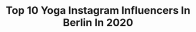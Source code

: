 ---
title: Top 10 Yoga Instagram Influencers In Berlin In 2020
description: >-
  Find top yoga Instagram influencers in Berlin in 2020. Most popular hashtags: #yogaberlin #berlin #achtsamkeit #yogateacher.
platform: Instagram
profiles:
  - username: "caro__corazon"
    fullname: >-
      FEEL FREE YOGA
    location: "Germany"
    followers: 3995
    engagement: 1126
    commentsToLikes: 0.058793
    avatar: "https://instagram.fkul16-1.fna.fbcdn.net/v/t51.2885-19/s320x320/43017402_2266287633658169_487050455302537216_n.jpg?_nc_ht=instagram.fkul16-1.fna.fbcdn.net&_nc_ohc=WM0QDkwMTa8AX-8thOT&oh=e0449663259c347440243f358aba6905&oe=5EA18EB2"
    verified: false
    hashtags: "#freeandwild, #boholiving, #inhalelove, #spiritualawareness"
  - username: "sahra_ko"
    fullname: >-
      S A H R A - A N N A
    location: "Germany"
    followers: 10762
    engagement: 741
    commentsToLikes: 0.086745
    avatar: "https://scontent-ams4-1.cdninstagram.com/v/t51.2885-19/s320x320/22277641_137455730210825_4041711478489743360_n.jpg?_nc_ht=scontent-ams4-1.cdninstagram.com&_nc_ohc=7L5m-eIdsKQAX9lzNsS&oh=75486e526d86d7e4abca0a044f68ea87&oe=5E84E7D4"
    verified: false
    hashtags: "#rideberlin, #corona, #loveyourlife, #backbend"
  - username: "markfernyhough"
    fullname: >-
      ARTIST LONDON/BERLIN
    location: "Germany"
    followers: 16853
    engagement: 253
    commentsToLikes: 0.102503
    avatar: "https://scontent-arn2-1.cdninstagram.com/v/t51.2885-19/s320x320/74676912_2406294966311821_682140656004497408_n.jpg?_nc_ht=scontent-arn2-1.cdninstagram.com&_nc_ohc=HITMm_QUkKUAX9n_YGg&oh=34e8720d766bf919be78573bea5a9e57&oe=5EB9411F"
    verified: false
    hashtags: "#berlinartist, #modelsberlin, #yourcapricioussoul, #protestsong"
  - username: "kasiaaa_ko"
    fullname: >-
      EverythingHappensForAReason💫
    location: "Germany"
    followers: 6314
    engagement: 568
    commentsToLikes: 0.049884
    avatar: "https://scontent-ams4-1.cdninstagram.com/v/t51.2885-19/s320x320/87392193_1049788938737314_8776622135863934976_n.jpg?_nc_ht=scontent-ams4-1.cdninstagram.com&_nc_ohc=EjLZKHOiu0kAX-e67o_&oh=4c74b15e4c2347a9c7dc36e2fa393126&oe=5EBB2AE6"
    verified: false
    hashtags: "#mommylife, #christmastree, #lovemyfamily, #meditate"
  - username: "valerie.husemann"
    fullname: >-
      Valerie | Mindful Living
    location: "Germany"
    followers: 57031
    engagement: 174
    commentsToLikes: 0.043128
    avatar: "https://scontent-lhr8-1.cdninstagram.com/v/t51.2885-19/s320x320/77132335_789397328190016_8517786700569640960_n.jpg?_nc_ht=scontent-lhr8-1.cdninstagram.com&_nc_ohc=9AnzQufCN04AX9qq67i&oh=bc8dec3cb0b84ad4c15ed9f762493159&oe=5EBAB617"
    verified: false
    hashtags: "#weltfrauentag, #positivdenken, #vegandeutschland, #veganeern"
  - username: "carolinsue"
    fullname: >-
      Carolin Sue
    location: "Germany"
    followers: 19218
    engagement: 315
    commentsToLikes: 0.052934
    avatar: "https://scontent-amt2-1.cdninstagram.com/v/t51.2885-19/s320x320/91374570_248882036243078_9072671555812589568_n.jpg?_nc_ht=scontent-amt2-1.cdninstagram.com&_nc_ohc=iUBclpUCOjkAX8BetzC&oh=23740700fc94eecf4e20caa91693a034&oe=5EBB4F02"
    verified: false
    hashtags: "#ad, #stayhome"
  - username: "nbattefeld"
    fullname: >-
      Nicole
    location: "Germany"
    followers: 6108
    engagement: 566
    commentsToLikes: 0.033908
    avatar: "https://scontent-amt2-1.cdninstagram.com/v/t51.2885-19/s320x320/90088190_204334650782567_3811039724303286272_n.jpg?_nc_ht=scontent-amt2-1.cdninstagram.com&_nc_ohc=r9lYlPZhoDgAX_cYjDN&oh=23b9f81e1756a49b0596a8ffa51de00a&oe=5EBA328C"
    verified: false
    hashtags: "#womenincoffee, #homebarista, #cupping, #raufasertapete"
  - username: "gittasaxx"
    fullname: >-
      GITTA SAXX OFFICAL
    location: "Germany"
    followers: 28007
    engagement: 203
    commentsToLikes: 0.032276
    avatar: "https://scontent-ams4-1.cdninstagram.com/v/t51.2885-19/s320x320/69447251_452047745398919_2780124986306723840_n.jpg?_nc_ht=scontent-ams4-1.cdninstagram.com&_nc_ohc=PJykaAJPBscAX90qs3C&oh=9bb61c5ec0d59661b0bc3fa068659ac5&oe=5EB9C0DC"
    verified: true
    hashtags: "#hamburg, #seereise, #pink, #bikini"
  - username: "jasminetartine"
    fullname: >-
      Jasmine 〰️
    location: "Germany"
    followers: 73821
    engagement: 78
    commentsToLikes: 0.029108
    avatar: "https://scontent-lhr8-1.cdninstagram.com/v/t51.2885-19/s320x320/84687078_148049429564523_7006513624663457792_n.jpg?_nc_ht=scontent-lhr8-1.cdninstagram.com&_nc_ohc=IpcdnU2R6aUAX-ioSDp&oh=1c7e9708612e6185ed56ea7d9b483b45&oe=5EA95DA6"
    verified: false
    hashtags: "#veryverytiffany, #stayhome, #workjacket, #willlovers"
  - username: "yolcsita_eats"
    fullname: >-
      Yoli | Vegan | FoodPhotography
    location: "Germany"
    followers: 33797
    engagement: 215
    commentsToLikes: 0.147881
    avatar: "https://scontent-lhr8-1.cdninstagram.com/v/t51.2885-19/s320x320/70693920_2993315370685332_567126461224321024_n.jpg?_nc_ht=scontent-lhr8-1.cdninstagram.com&_nc_ohc=CR-7X83a7iYAX9Icl_7&oh=51dfae114c32a3af9b90100e8b1efdd5&oe=5EB9FC21"
    verified: false
    hashtags: "#veganberlin, #balifoodies, #veganindia, #breakfastbowl"
---